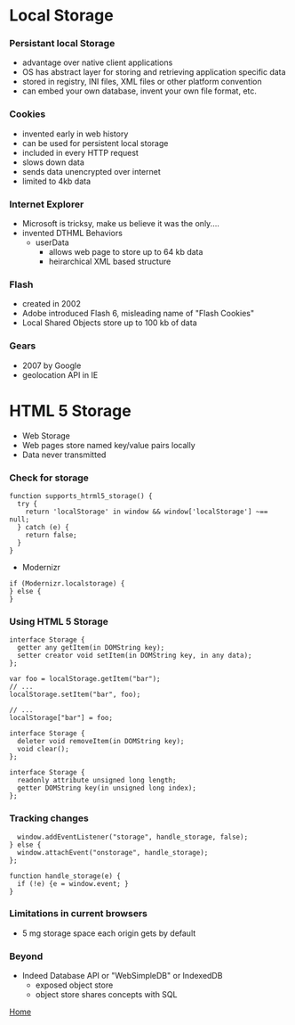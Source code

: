 # Local Storage
### Persistant local Storage
  - advantage over native client applications
  - OS has abstract layer for storing and retrieving application specific data
  - stored in registry, INI files, XML files or other platform convention
  - can embed your own database, invent your own file format, etc.

### Cookies
  - invented early in web history
  - can be used for persistent local storage 
  - included in every HTTP request
  - slows down data
  - sends data unencrypted over internet
  - limited to 4kb data

### Internet Explorer
  - Microsoft is tricksy, make us believe it was the only....
  - invented DTHML Behaviors
    - userData
      - allows web page to store up to 64 kb data
      - heirarchical XML based structure

### Flash
  - created in 2002
  - Adobe introduced Flash 6, misleading name of "Flash Cookies"
  - Local Shared Objects store up to 100 kb of data

### Gears
  - 2007 by Google
  - geolocation API in IE

# HTML 5 Storage
  - Web Storage
  - Web pages store named key/value pairs locally
  - Data never transmitted

### Check for storage

```
function supports_htrml5_storage() {
  try {
    return 'localStorage' in window && window['localStorage'] ~== null;
  } catch (e) {
    return false;
  }
}
```

- Modernizr

```
if (Modernizr.localstorage) {
} else {
}
```

### Using HTML 5 Storage

```
interface Storage {
  getter any getItem(in DOMString key);
  setter creator void setItem(in DOMString key, in any data);
};
```

``` 
var foo = localStorage.getItem("bar");
// ...
localStorage.setItem("bar", foo);
```

``` var foo = localStorage["bar"];
// ...
localStorage["bar"] = foo;
```
```
interface Storage {
  deleter void removeItem(in DOMString key);
  void clear();
};
```

```
interface Storage {
  readonly attribute unsigned long length;
  getter DOMString key(in unsigned long index);
};
```

### Tracking changes

``` if (window.addEventListener) {
  window.addEventListener("storage", handle_storage, false);
} else {
  window.attachEvent("onstorage", handle_storage);
};
```

```
function handle_storage(e) {
  if (!e) {e = window.event; }
}
```

### Limitations in current browsers
- 5 mg storage space each origin gets by default

### Beyond

- Indeed Database API or "WebSimpleDB" or IndexedDB
  - exposed object store
  - object store shares concepts with SQL






[Home](README.md)